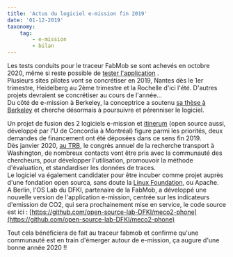 ```yaml
---
title: 'Actus du logiciel e-mission fin 2019'
date: '01-12-2019'
taxonomy:
    tag:
        - e-mission
        - bilan
---
```


Les tests conduits pour le traceur FabMob se sont achevés en octobre 2020, même si reste possible de [tester l'application](https://oultim.frama.site/install) .       
Plusieurs sites pilotes vont se concrétiser en 2019, Nantes dès le 1er trimestre, Heidelberg au 2ème trimestre et la Rochelle d'ici l'été. D'autres projets devraient se concrétiser au cours de l'année...    
Du côté de e-mission à Berkeley, la conceptrice a soutenu [sa thèse à Berkeley](https://www2.eecs.berkeley.edu/Pubs/TechRpts/2019/EECS-2019-180.html) et cherche désormais à poursuivre et pérenniser le logiciel.    

Un projet de fusion des 2 logiciels e-mission et [itinerum](https://itinerum.ca/) (open source aussi, développé par l'U de Concordia à Montréal) figure parmi les priorités, deux demandes de financement ont été déposées dans ce sens fin 2019.   
Dès janvier 2020, [au TRB](http://www.trb.org/AnnualMeeting/AnnualMeeting.aspx), le congrès annuel de la recherche transport à Washington, de nombreux contacts vont être pris avec la communauté des chercheurs,  pour développer l'utilisation, promouvoir la méthode d'évaluation, et standardiser les données de traces.    
Le logiciel va également candidater pour être incuber comme projet auprès d'une fondation open sourca, sans doute la [Linux Foundation](https://www.linuxfoundation.org/), ou Apache.   
A Berlin, l'OS Lab du DFKI, partenaire de la FabMob, a développé une nouvelle version de l'application e-mission, centrée sur les indicateurs d'emission de CO2, qui sera prochainement mise en service, le code source est ici : [https://github.com/open-source-lab-DFKI/meco2-phone](https://github.com/open-source-lab-DFKI/meco2-phone)    

Tout cela bénéficiera de fait au traceur fabmob et confirme qu'une communauté est en train d'émerger autour de e-mission, ça augure d'une bonne année 2020 !!
